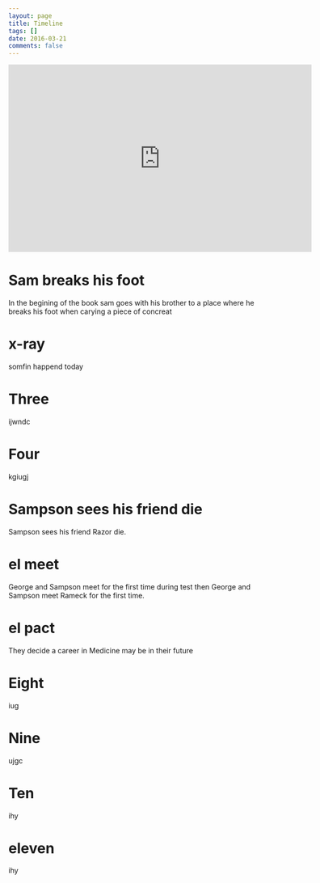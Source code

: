 ```yaml
---
layout: page
title: Timeline
tags: []
date: 2016-03-21
comments: false
---
```


<iframe width="600" height="371" seamless frameborder="0" scrolling="no" src="https://docs.google.com/spreadsheets/d/e/2PACX-1vSvbz5ICMdNNJvYam7kI3a6MPUaTPVfnev8vX0SJZpI053Px76i0XE-yRxXDJLXIqh1lkGCCKA0xXQe/pubchart?oid=1315094940&amp;format=interactive"></iframe>

# Sam breaks his foot
In the begining of the book sam goes with his brother to a place where he breaks his foot when carying a piece of concreat
# x-ray
somfin happend today
# Three
ijwndc
# Four
kgiugj
# Sampson sees his friend die
Sampson sees his friend Razor die.
# el meet
George and Sampson meet for the first time during test then George and Sampson meet Rameck for the first time.
# el pact
They decide a career in Medicine may be in their future
# Eight
iug
# Nine
ujgc
# Ten
ihy
# eleven
ihy

